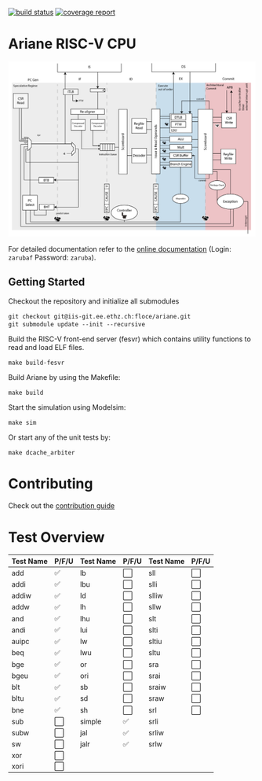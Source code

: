 [![build status](https://iis-git.ee.ethz.ch/floce/ariane/badges/initial-dev/build.svg)](https://iis-git.ee.ethz.ch/floce/ariane/commits/initial-dev)
[![coverage report](https://iis-git.ee.ethz.ch/floce/ariane/badges/initial-dev/coverage.svg)](https://iis-git.ee.ethz.ch/floce/ariane/commits/initial-dev)

# Ariane RISC-V CPU

![](docs/fig/ariane_overview.png)

For detailed documentation refer to the [online documentation](http://www.be4web.net/ariane/) (Login: `zarubaf` Password: `zaruba`).

## Getting Started

Checkout the repository and initialize all submodules
```
git checkout git@iis-git.ee.ethz.ch:floce/ariane.git
git submodule update --init --recursive
```
Build the RISC-V front-end server (fesvr) which contains utility functions to read and load ELF files.
```
make build-fesvr
```

Build Ariane by using the Makefile:
```
make build
```

Start the simulation using Modelsim:
```
make sim
```

Or start any of the unit tests by:
```
make dcache_arbiter
```
# Contributing

Check out the [contribution guide](CONTRIBUTING.md)

# Test Overview

| **Test Name** |      **P/F/U**       | **Test Name** |      **P/F/U**       | **Test Name** |      **P/F/U**       |
|---------------|----------------------|---------------|----------------------|---------------|----------------------|
| add           | :white_check_mark:   | lb            | :white_large_square: | sll           | :white_large_square: |
| addi          | :white_check_mark:   | lbu           | :white_large_square: | slli          | :white_large_square: |
| addiw         | :white_check_mark:   | ld            | :white_large_square: | slliw         | :white_large_square: |
| addw          | :white_check_mark:   | lh            | :white_large_square: | sllw          | :white_large_square: |
| and           | :white_check_mark:   | lhu           | :white_large_square: | slt           | :white_large_square: |
| andi          | :white_check_mark:   | lui           | :white_large_square: | slti          | :white_large_square: |
| auipc         | :white_check_mark:   | lw            | :white_large_square: | sltiu         | :white_large_square: |
| beq           | :white_check_mark:   | lwu           | :white_large_square: | sltu          | :white_large_square: |
| bge           | :white_check_mark:   | or            | :white_large_square: | sra           | :white_large_square: |
| bgeu          | :white_check_mark:   | ori           | :white_large_square: | srai          | :white_large_square: |
| blt           | :white_check_mark:   | sb            | :white_large_square: | sraiw         | :white_large_square: |
| bltu          | :white_check_mark:   | sd            | :white_large_square: | sraw          | :white_large_square: |
| bne           | :white_check_mark:   | sh            | :white_large_square: | srl           | :white_large_square: |
| sub           | :white_large_square: | simple        | :white_check_mark:   | srli          |                      |
| subw          | :white_large_square: | jal           | :white_check_mark:   | srliw         |                      |
| sw            | :white_large_square: | jalr          | :white_check_mark:   | srlw          |                      |
| xor           | :white_large_square: |               |                      |               |                      |
| xori          | :white_large_square: |               |                      |               |                      |
